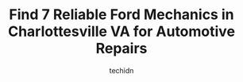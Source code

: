---
layout: ampstory
image: https://images.unsplash.com/photo-1474015977340-64a93f54a9f5?ixlib=rb-4.0.3&ixid=MnwxMjA3fDB8MHxwaG90by1wYWdlfHx8fGVufDB8fHx8&auto=format&fit=crop&w=640&h=853&q=80
author: techidn
featured: false
description: Experience the excellence of automotive service by visiting the 7 best Ford Mechanic in Charlottesville VA, USA. With their expertise, attention to detail, and commitment to customer satisfa
title: Find 7 Reliable Ford Mechanics in Charlottesville VA for Automotive Repairs
cover:
   title: Find 7 Reliable Ford Mechanics in Charlottesville VA for Automotive Repairs
   subtitle: Rickpate
   background: https://images.unsplash.com/photo-1474015977340-64a93f54a9f5?ixlib=rb-4.0.3&ixid=MnwxMjA3fDB8MHxwaG90by1wYWdlfHx8fGVufDB8fHx8&auto=format&fit=crop&w=640&h=853&q=80

pages: 
 - layout: thirds
   top: <h1>#1 Peacock Auto Service</h1>
   bottom: "<p>Excellent experience through and through. The staff was attentive and friendly and made me feel very comfortable while I was having my A/C service and inspected for a lea</p>"
   background: https://www.knot35.com/toplist/wp-content/uploads/2023/06/best-ford-mechanic-1-in-charlottesville-va-1685842081.jpeg
   backgroundblur: true
 - layout: thirds
   top: <h1>#2 By Word of Mouth Automotive</h1>
   bottom: "<p>446 Westfield Rd, Charlottesville, VA 22901, United States</p>"
   background: https://www.knot35.com/toplist/wp-content/uploads/2023/06/best-ford-mechanic-2-in-charlottesville-va-1685842081.jpeg
   cta:
      link: https://www.knot35.com/toplist/find-7-reliable-ford-mechanics-in-charlottesville-va-for-automotive-repairs/
      text: Find 7 Reliable Ford Mechanics in Charlottesville VA for Automotive Repairs
 - layout: thirds
   top: <h1>#3 Larrys Auto & Truck Repair</h1>
   bottom: "<p>1313 Belleview Ave, Charlottesville, VA 22901, United States</p>"
   background: https://www.knot35.com/toplist/wp-content/uploads/2023/06/best-ford-mechanic-3-in-charlottesville-va-1685842082.jpeg
   cta:
      link: https://www.knot35.com/toplist/find-7-reliable-ford-mechanics-in-charlottesville-va-for-automotive-repairs/
      text: Find 7 Reliable Ford Mechanics in Charlottesville VA for Automotive Repairs
 - layout: thirds
   top: <h1>#4 Thomas Wheel Alignment & Auto</h1>
   bottom: "<p>515 Stewart St, Charlottesville, VA 22902, United States</p>"
   background: https://images.unsplash.com/photo-1531169509526-f8f1fdaa4a67?ixlib=rb-4.0.3&ixid=MnwxMjA3fDB8MHxwaG90by1wYWdlfHx8fGVufDB8fHx8&auto=format&fit=crop&w=640&h=853&q=80
   cta:
      link: https://www.knot35.com/toplist/find-7-reliable-ford-mechanics-in-charlottesville-va-for-automotive-repairs/
      text: Find 7 Reliable Ford Mechanics in Charlottesville VA for Automotive Repairs
 - layout: thirds
   top: <h1>#5 Shulls Auto Body & Auto</h1>
   bottom: "<p>1025 Carlton Ave, Charlottesville, VA 22902, United States</p>"
   background: https://images.unsplash.com/photo-1533998839656-76f5e4b2bccb?ixlib=rb-4.0.3&ixid=MnwxMjA3fDB8MHxwaG90by1wYWdlfHx8fGVufDB8fHx8&auto=format&fit=crop&w=640&h=853&q=80
   cta:
      link: https://www.knot35.com/toplist/find-7-reliable-ford-mechanics-in-charlottesville-va-for-automotive-repairs/
      text: Find 7 Reliable Ford Mechanics in Charlottesville VA for Automotive Repairs
 - layout: thirds
   top: <h1>#6 Charlottesville Tire & Auto</h1>
   bottom: "<p>1700 Emmet St N, Charlottesville, VA 22901, United States</p>"
   background: https://images.unsplash.com/photo-1510906594845-bc082582c8cc?ixlib=rb-4.0.3&ixid=MnwxMjA3fDB8MHxwaG90by1wYWdlfHx8fGVufDB8fHx8&auto=format&fit=crop&w=640&h=853&q=80
   cta:
      link: https://www.knot35.com/toplist/find-7-reliable-ford-mechanics-in-charlottesville-va-for-automotive-repairs/
      text: Find 7 Reliable Ford Mechanics in Charlottesville VA for Automotive Repairs
 - layout: thirds
   top: <h1>#7 Marshall Tire and Auto</h1>
   bottom: "<p>2203 Fontaine Ave Ext, Charlottesville, VA 22903, United States</p>"
   background: https://images.unsplash.com/photo-1552083974-186346191183?ixlib=rb-4.0.3&ixid=MnwxMjA3fDB8MHxwaG90by1wYWdlfHx8fGVufDB8fHx8&auto=format&fit=crop&w=640&h=853&q=80
   cta:
      link: https://www.knot35.com/toplist/find-7-reliable-ford-mechanics-in-charlottesville-va-for-automotive-repairs/
      text: Find 7 Reliable Ford Mechanics in Charlottesville VA for Automotive Repairs
 - layout: thirds
   middle: Continue reading...
   background: https://images.unsplash.com/photo-1608411404720-c8f0417bcdba?ixlib=rb-4.0.3&ixid=MnwxMjA3fDB8MHxwaG90by1wYWdlfHx8fGVufDB8fHx8&auto=format&fit=crop&w=640&h=853&q=80
   cta:
      link: https://www.knot35.com/toplist/find-7-reliable-ford-mechanics-in-charlottesville-va-for-automotive-repairs/
      text: Find 7 Reliable Ford Mechanics in Charlottesville VA for Automotive Repairs
      
---